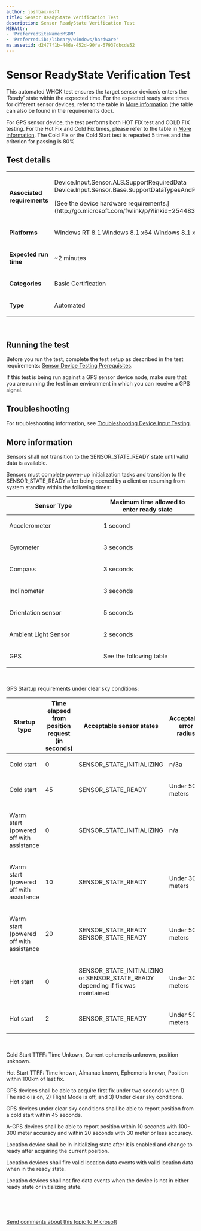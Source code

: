 ```yaml
---
author: joshbax-msft
title: Sensor ReadyState Verification Test
description: Sensor ReadyState Verification Test
MSHAttr:
- 'PreferredSiteName:MSDN'
- 'PreferredLib:/library/windows/hardware'
ms.assetid: d2477f1b-44da-452d-90fa-67937dbcde52
---
```


# Sensor ReadyState Verification Test


This automated WHCK test ensures the target sensor device/s enters the ‘Ready’ state within the expected time. For the expected ready state times for different sensor devices, refer to the table in [More information](#more) (the table can also be found in the requirements doc).

For GPS sensor device, the test performs both HOT FIX test and COLD FIX testing. For the Hot Fix and Cold Fix times, please refer to the table in [More information](#more). The Cold Fix or the Cold Start test is repeated 5 times and the criterion for passing is 80%

## Test details


<table>
<colgroup>
<col width="50%" />
<col width="50%" />
</colgroup>
<tbody>
<tr class="odd">
<td><p><strong>Associated requirements</strong></p></td>
<td><p>Device.Input.Sensor.ALS.SupportRequiredData Device.Input.Sensor.Base.SupportDataTypesAndProperties</p>
<p>[See the device hardware requirements.](http://go.microsoft.com/fwlink/p/?linkid=254483)</p></td>
</tr>
<tr class="even">
<td><p><strong>Platforms</strong></p></td>
<td><p>Windows RT 8.1 Windows 8.1 x64 Windows 8.1 x86</p></td>
</tr>
<tr class="odd">
<td><p><strong>Expected run time</strong></p></td>
<td><p>~2 minutes</p></td>
</tr>
<tr class="even">
<td><p><strong>Categories</strong></p></td>
<td><p>Basic Certification</p></td>
</tr>
<tr class="odd">
<td><p><strong>Type</strong></p></td>
<td><p>Automated</p></td>
</tr>
</tbody>
</table>

 

## Running the test


Before you run the test, complete the test setup as described in the test requirements: [Sensor Device Testing Prerequisites](sensor-device-testing-prerequisites.md).

If this test is being run against a GPS sensor device node, make sure that you are running the test in an environment in which you can receive a GPS signal.

## Troubleshooting


For troubleshooting information, see [Troubleshooting Device.Input Testing](troubleshooting-deviceinput-testing.md).

## <a href="" id="more"></a>More information


Sensors shall not transition to the SENSOR\_STATE\_READY state until valid data is available.

Sensors must complete power-up initialization tasks and transition to the SENSOR\_STATE\_READY after being opened by a client or resuming from system standby within the following times:

<table>
<colgroup>
<col width="50%" />
<col width="50%" />
</colgroup>
<thead>
<tr class="header">
<th>Sensor Type</th>
<th>Maximum time allowed to enter ready state</th>
</tr>
</thead>
<tbody>
<tr class="odd">
<td><p>Accelerometer</p></td>
<td><p>1 second</p></td>
</tr>
<tr class="even">
<td><p>Gyrometer</p></td>
<td><p>3 seconds</p></td>
</tr>
<tr class="odd">
<td><p>Compass</p></td>
<td><p>3 seconds</p></td>
</tr>
<tr class="even">
<td><p>Inclinometer</p></td>
<td><p>3 seconds</p></td>
</tr>
<tr class="odd">
<td><p>Orientation sensor</p></td>
<td><p>5 seconds</p></td>
</tr>
<tr class="even">
<td><p>Ambient Light Sensor</p></td>
<td><p>2 seconds</p></td>
</tr>
<tr class="odd">
<td><p>GPS</p></td>
<td><p>See the following table</p></td>
</tr>
</tbody>
</table>

 

GPS Startup requirements under clear sky conditions:

<table>
<colgroup>
<col width="25%" />
<col width="25%" />
<col width="25%" />
<col width="25%" />
</colgroup>
<thead>
<tr class="header">
<th>Startup type</th>
<th>Time elapsed from position request (in seconds)</th>
<th>Acceptable sensor states</th>
<th>Acceptable error radius</th>
</tr>
</thead>
<tbody>
<tr class="odd">
<td><p>Cold start</p></td>
<td><p>0</p></td>
<td><p>SENSOR_STATE_INITIALIZING</p></td>
<td><p>n/3a</p></td>
</tr>
<tr class="even">
<td><p>Cold start</p></td>
<td><p>45</p></td>
<td><p>SENSOR_STATE_READY</p></td>
<td><p>Under 50 meters</p></td>
</tr>
<tr class="odd">
<td><p>Warm start (powered off with assistance</p></td>
<td><p>0</p></td>
<td><p>SENSOR_STATE_INITIALIZING</p></td>
<td><p>n/a</p></td>
</tr>
<tr class="even">
<td><p>Warm start (powered off with assistance</p></td>
<td><p>10</p></td>
<td><p>SENSOR_STATE_READY</p></td>
<td><p>Under 300 meters</p></td>
</tr>
<tr class="odd">
<td><p>Warm start (powered off with assistance</p></td>
<td><p>20</p></td>
<td><p>SENSOR_STATE_READY SENSOR_STATE_READY</p></td>
<td><p>Under 50 meters</p></td>
</tr>
<tr class="even">
<td><p>Hot start</p></td>
<td><p>0</p></td>
<td><p>SENSOR_STATE_INITIALIZING or SENSOR_STATE_READY depending if fix was maintained</p></td>
<td><p>Under 300 meters</p></td>
</tr>
<tr class="odd">
<td><p>Hot start</p></td>
<td><p>2</p></td>
<td><p>SENSOR_STATE_READY</p></td>
<td><p>Under 50 meters</p></td>
</tr>
</tbody>
</table>

 

Cold Start TTFF: Time Unkown, Current ephemeris unknown, position unknown.

Hot Start TTFF: Time known, Almanac known, Ephemeris known, Position within 100km of last fix.

GPS devices shall be able to acquire first fix under two seconds when 1) The radio is on, 2) Flight Mode is off, and 3) Under clear sky conditions.

GPS devices under clear sky conditions shall be able to report position from a cold start within 45 seconds.

A-GPS devices shall be able to report position within 10 seconds with 100-300 meter accuracy and within 20 seconds with 30 meter or less accuracy.

Location device shall be in initializing state after it is enabled and change to ready after acquiring the current position.

Location devices shall fire valid location data events with valid location data when in the ready state.

Location devices shall not fire data events when the device is not in either ready state or initializing state.

 

 

[Send comments about this topic to Microsoft](mailto:wsddocfb@microsoft.com?subject=Documentation%20feedback%20%5Bp_hck\p_hck%5D:%20Sensor%20ReadyState%20Verification%20Test%20%20RELEASE:%20%284/27/2016%29&body=%0A%0APRIVACY%20STATEMENT%0A%0AWe%20use%20your%20feedback%20to%20improve%20the%20documentation.%20We%20don't%20use%20your%20email%20address%20for%20any%20other%20purpose,%20and%20we'll%20remove%20your%20email%20address%20from%20our%20system%20after%20the%20issue%20that%20you're%20reporting%20is%20fixed.%20While%20we're%20working%20to%20fix%20this%20issue,%20we%20might%20send%20you%20an%20email%20message%20to%20ask%20for%20more%20info.%20Later,%20we%20might%20also%20send%20you%20an%20email%20message%20to%20let%20you%20know%20that%20we've%20addressed%20your%20feedback.%0A%0AFor%20more%20info%20about%20Microsoft's%20privacy%20policy,%20see%20http://privacy.microsoft.com/default.aspx. "Send comments about this topic to Microsoft")




